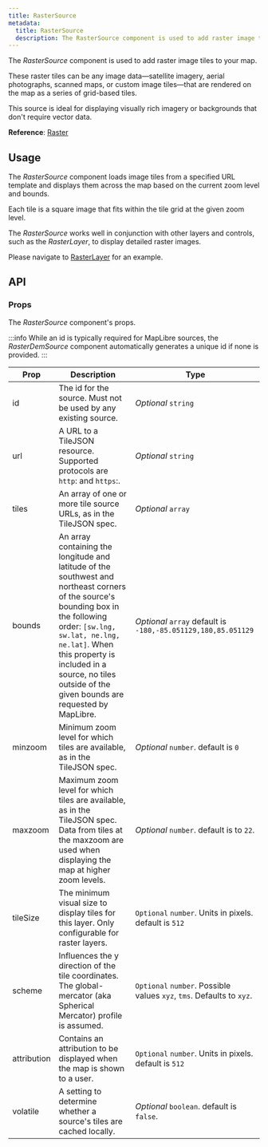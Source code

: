 ```yaml
---
title: RasterSource
metadata:
  title: RasterSource
  description: The RasterSource component is used to add raster image tiles to your map.
---
```


The *RasterSource* component is used to add raster image tiles to your map.

These raster tiles can be any image data—satellite imagery, aerial photographs, scanned maps, or custom image tiles—that are rendered on the map as a series of grid-based tiles.

This source is ideal for displaying visually rich imagery or backgrounds that don't require vector data.

**Reference**: [Raster](https://maplibre.org/maplibre-style-spec/sources/#raster)

## Usage

The *RasterSource* component loads image tiles from a specified URL template and displays them across the map based on the current zoom level and bounds.

Each tile is a square image that fits within the tile grid at the given zoom level.

The *RasterSource* works well in conjunction with other layers and controls, such as the *RasterLayer*, to display detailed raster images.

Please navigate to [RasterLayer](/docs/layers/raster#usage) for an example.

## API

### Props

The *RasterSource* component's props.

:::info
While an id is typically required for MapLibre sources, the *RasterDemSource* component automatically generates a unique id if none is provided.
:::

| Prop | Description                                                            | Type |
|------|------------------------------------------------------------------------|------|
| id | The id for the source. Must not be used by any existing source. | *Optional* `string` |
| url | A URL to a TileJSON resource. Supported protocols are `http`: and `https`:. | *Optional* `string` |
| tiles | An array of one or more tile source URLs, as in the TileJSON spec. | *Optional* `array` |
| bounds | An array containing the longitude and latitude of the southwest and northeast corners of the source's bounding box in the following order: `[sw.lng, sw.lat, ne.lng, ne.lat]`. When this property is included in a source, no tiles outside of the given bounds are requested by MapLibre. | *Optional* `array` default is `-180,-85.051129,180,85.051129` |
| minzoom | Minimum zoom level for which tiles are available, as in the TileJSON spec. | *Optional* `number`. default is `0` |
| maxzoom | Maximum zoom level for which tiles are available, as in the TileJSON spec. Data from tiles at the maxzoom are used when displaying the map at higher zoom levels. | *Optional* `number`. default is to `22`. |
| tileSize | The minimum visual size to display tiles for this layer. Only configurable for raster layers. | `Optional` `number`. Units in pixels. default is `512` |
| scheme | Influences the y direction of the tile coordinates. The global-mercator (aka Spherical Mercator) profile is assumed. | `Optional` `number`. Possible values `xyz`, `tms`. Defaults to `xyz`. |
| attribution | Contains an attribution to be displayed when the map is shown to a user. | `Optional` `number`. Units in pixels. default is `512` |
| volatile | A setting to determine whether a source's tiles are cached locally. | *Optional* `boolean`. default is `false`. |